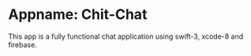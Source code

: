 # Appname: Chit-Chat
This app is a fully functional chat application using swift-3, xcode-8 and firebase.

